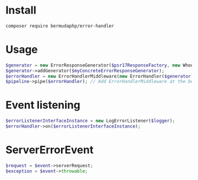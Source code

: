 # Install
```bash
composer require bermudaphp/error-handler
````
# Usage
```php
$generator = new ErrorResponseGenerator($psr17ResponseFactory, new WhoopsErrorGenerator($psr17ResponseFactory));
$generator->addGenerator($myConcreteErrorResponseGenerator);
$errorHandler = new ErrorHandlerMiddleware(new ErrorHandler($generator));
$pipeline->pipe($errorHandler); // Add ErrorHandlerMiddleware at the beginning of the middleware queue
````
# Event listening
```php
$errorListenerInterfaceInstance = new LogErrorListener($logger);
$errorHandler->on($errorListenerInterfaceInstance);
````
# ServerErrorEvent
```php
$request = $event->serverRequest;
$exception = $event->throwable;
````
